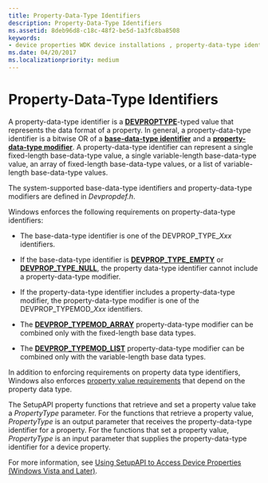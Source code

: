 ```yaml
---
title: Property-Data-Type Identifiers
description: Property-Data-Type Identifiers
ms.assetid: 8deb96d8-c18c-48f2-be5d-1a3fc8ba8508
keywords:
- device properties WDK device installations , property-data-type identifiers
ms.date: 04/20/2017
ms.localizationpriority: medium
---
```


# Property-Data-Type Identifiers


A property-data-type identifier is a [**DEVPROPTYPE**](https://msdn.microsoft.com/library/windows/hardware/ff543546)-typed value that represents the data format of a property. In general, a property-data-type identifier is a bitwise OR of a [**base-data-type identifier**](https://msdn.microsoft.com/library/windows/hardware/ff537793) and a [**property-data-type modifier**](https://msdn.microsoft.com/library/windows/hardware/ff549770). A property-data-type identifier can represent a single fixed-length base-data-type value, a single variable-length base-data-type value, an array of fixed-length base-data-type values, or a list of variable-length base-data-type values.

The system-supported base-data-type identifiers and property-data-type modifiers are defined in *Devpropdef.h*.

Windows enforces the following requirements on property-data-type identifiers:

-   The base-data-type identifier is one of the DEVPROP_TYPE_*Xxx* identifiers.

-   If the base-data-type identifier is [**DEVPROP_TYPE_EMPTY**](https://msdn.microsoft.com/library/windows/hardware/ff543585) or [**DEVPROP_TYPE_NULL**](https://msdn.microsoft.com/library/windows/hardware/ff543602), the property data-type identifier cannot include a property-data-type modifier.

-   If the property-data-type identifier includes a property-data-type modifier, the property-data-type modifier is one of the DEVPROP_TYPEMOD_*Xxx* identifiers.

-   The [**DEVPROP_TYPEMOD_ARRAY**](https://msdn.microsoft.com/library/windows/hardware/ff543556) property-data-type modifier can be combined only with the fixed-length base data types.

-   The [**DEVPROP_TYPEMOD_LIST**](https://msdn.microsoft.com/library/windows/hardware/ff543559) property-data-type modifier can be combined only with the variable-length base data types.

In addition to enforcing requirements on property data type identifiers, Windows also enforces [property value requirements](property-value-requirements.md) that depend on the property data type.

The SetupAPI property functions that retrieve and set a property value take a *PropertyType* parameter. For the functions that retrieve a property value, *PropertyType* is an output parameter that receives the property-data-type identifier for a property. For the functions that set a property value, *PropertyType* is an input parameter that supplies the property-data-type identifier for a device property.

For more information, see [Using SetupAPI to Access Device Properties (Windows Vista and Later)](using-setupapi-to-access-device-properties--windows-vista-and-later-.md).

 

 






